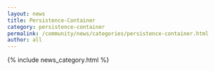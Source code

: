 ```yaml
---
layout: news
title: Persistence-Container
category: persistence-container
permalink: /community/news/categories/persistence-container.html
author: all
---
```


{% include news_category.html %}